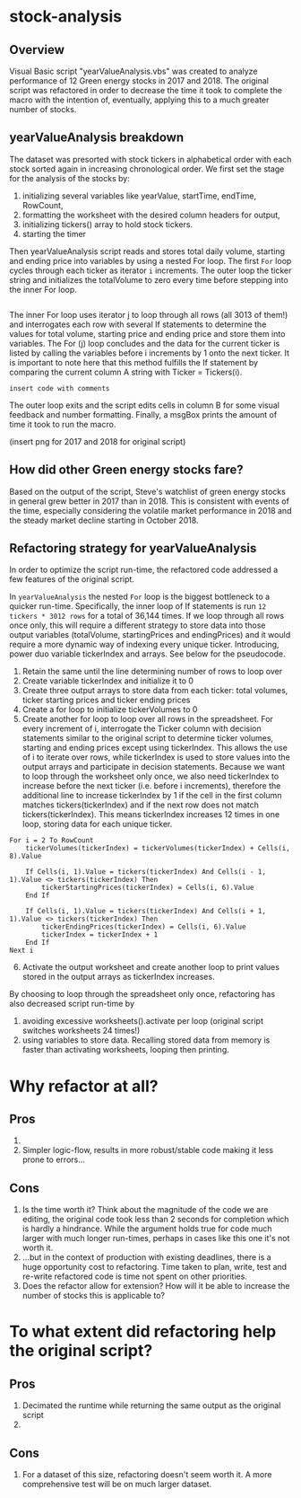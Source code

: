 # stock-analysis

## Overview
Visual Basic script "yearValueAnalysis.vbs" was created to analyze performance of 12 Green energy stocks in 2017 and 2018. The original script was refactored in order to decrease the time it took to complete the macro with the intention of, eventually, applying this to a much greater number of stocks.

## yearValueAnalysis breakdown
The dataset was presorted with stock tickers in alphabetical order with each stock sorted again in increasing chronological order. We first set the stage for the analysis of the stocks by: 
1. initializing several variables like yearValue, startTime, endTime, RowCount, 
2. formatting the worksheet with the desired column headers for output,
3. initializing tickers() array to hold stock tickers.
4. starting the timer

Then yearValueAnalysis script reads and stores total daily volume, starting and ending price into variables by using a nested For loop. The first `For` loop cycles through each ticker as iterator `i` increments. The outer loop  the ticker string and initializes the totalVolume to zero every time before stepping into the inner For loop.
```

```

The inner For loop uses iterator j to loop through all rows (all 3013 of them!) and interrogates each row with several If statements to determine the values for total volume, starting price and ending price and store them into variables. The For (j) loop concludes and the data for the current ticker is listed by calling the variables before i increments by 1 onto the next ticker. It is important to note here that this method fulfills the If statement by comparing the current column A string with Ticker = Tickers(i).

`insert code with comments`

The outer loop exits and the script edits cells in column B for some visual feedback and number formatting. Finally, a msgBox prints the amount of time it took to run the macro. 

(insert png for 2017 and 2018 for original script)

## How did other Green energy stocks fare?
Based on the output of the script, Steve's watchlist of green energy stocks in general grew better in 2017 than in 2018. This is consistent with events of the time, especially considering the volatile market performance in 2018 and the steady market decline starting in October 2018. 

## Refactoring strategy for yearValueAnalysis
In order to optimize the script run-time, the refactored code addressed a few features of the original script.

In `yearValueAnalysis` the nested `For` loop is the biggest bottleneck to a quicker run-time. Specifically, the inner loop of If statements is run `12 tickers * 3012 rows` for a total of 36,144 times. If we loop through all rows once only, this will require a different strategy to store data into those output variables (totalVolume, startingPrices and endingPrices) and it would require a more dynamic way of indexing every unique ticker. Introducing, power duo variable tickerIndex and arrays. See below for the pseudocode.

1. Retain the same until the line determining number of rows to loop over 
2. Create variable tickerIndex and initialize it to 0
3. Create three output arrays to store data from each ticker: total volumes, ticker starting prices and ticker ending prices
4. Create a for loop to initialize tickerVolumes to 0
5. Create another for loop to loop over all rows in the spreadsheet. For every increment of i, interrogate the Ticker column with decision statements similar to the original script to determine ticker volumes, starting and ending prices except using tickerIndex. This allows the use of i to iterate over rows, while tickerIndex is used to store values into the output arrays and participate in decision statements. Because we want to loop through the worksheet only once, we also need tickerIndex to increase before the next ticker (i.e. before i increments), therefore the additional line to increase tickerIndex by 1 if the cell in the first column matches tickers(tickerIndex) and if the next row does not match tickers(tickerIndex). This means tickerIndex increases 12 times in one loop, storing data for each unique ticker. 
```
For i = 2 To RowCount
    tickerVolumes(tickerIndex) = tickerVolumes(tickerIndex) + Cells(i, 8).Value        
    
    If Cells(i, 1).Value = tickers(tickerIndex) And Cells(i - 1, 1).Value <> tickers(tickerIndex) Then
        tickerStartingPrices(tickerIndex) = Cells(i, 6).Value
    End If

    If Cells(i, 1).Value = tickers(tickerIndex) And Cells(i + 1, 1).Value <> tickers(tickerIndex) Then
        tickerEndingPrices(tickerIndex) = Cells(i, 6).Value
        tickerIndex = tickerIndex + 1
    End If
Next i
```
6. Activate the output worksheet and create another loop to print values stored in the output arrays as tickerIndex increases. 

By choosing to loop through the spreadsheet only once, refactoring has also decreased script run-time by
1. avoiding excessive worksheets().activate per loop (original script switches worksheets 24 times!) 
2. using variables to store data. Recalling stored data from memory is faster than activating worksheets, looping then printing. 

# Why refactor at all? 
## Pros
1. 
2. Simpler logic-flow, results in more robust/stable code making it less prone to errors...

## Cons
1. Is the time worth it? Think about the magnitude of the code we are editing, the original code took less than 2 seconds for completion which is hardly a hindrance. While the argument holds true for code much larger with much longer run-times, perhaps in cases like this one it's not worth it.
2. ...but in the context of production with existing deadlines, there is a huge opportunity cost to refactoring. Time taken to plan, write, test and re-write refactored code is time not spent on other priorities.  
3. Does the refactor allow for extension? How will it be able to increase the number of stocks this is applicable to?

# To what extent did refactoring help the original script?
## Pros 
1. Decimated the runtime while returning the same output as the original script
2. 

## Cons
1. For a dataset of this size, refactoring doesn't seem worth it. A more comprehensive test will be on much larger dataset. 
